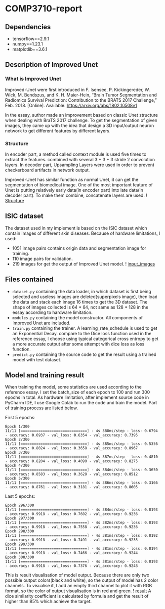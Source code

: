# COMP3710-report
## Dependencies
- tensorflow==2.9.1
- numpy==1.23.1
- matplotlib==3.6.1
## Description of Improved Unet
### What is Improved Unet
Improved-Unet were first introduced in F. Isensee, P. Kickingereder, W. Wick,
M. Bendszus, and K. H. Maier-Hein, “Brain Tumor Segmentation and Radiomics Survival 
Prediction: Contribution to the BRATS 2017 Challenge,” Feb. 2018. [Online]. Available:
https://arxiv.org/abs/1802.10508v1

In the essay, author made an improvement based on classic Unet structure when dealing with 
BraTS 2017 challenge. To get the segmentation of given images, they came up with the idea 
that design a 3D input/output neuron network to get different features by different layers.


### Structure
In encoder part, a method called context module is used five times to extract the features.
combined with several 3 * 3 * 3 stride 2 convolution layers.
In decoder part, Upsampling Layers were used in order to prevent checkerboard artifacts in 
network output.

Improved-Unet has similar function as normal Unet, it can get the segmentation of biomedical
image.
One of the most important feature of Unet is putting relatively early data(in encoder part) 
into late data(in decoder part). To make them combine, concatenate layers are used.
! [ Structure ](https://github.com/TianyuWu-UQ/PatternFlow/blob/topic-recognition/recognition/Improved_unet_ISIC/structure.png)

## ISIC dataset
The dataset used in my implement is based on the ISIC dataset which contain images of different
skin diseases.
Because of hardware limitations, I used:
- 1051 image pairs contains origin data and segmentation image for training.
- 110 image pairs for validation.
- 219 images for get the output of Improved Unet model.
! [ input_images ](https://github.com/TianyuWu-UQ/PatternFlow/topic-recognition/recognition/Improved_unet_ISIC/input_example.jpg)

## Files contained
- `dataset.py` containing the data loader, in which dataset is first being selected and useless
images are deleted(superpixels image), then load the data and stack each image 16 times to get
the 3D dataset. The shape of images collected is 64 * 64, not same as 128 * 128 in the essay
 according to hardware limitation. 
- `modules.py` containing the model constructor. All components of Improved Unet are included.
- `train.py` containing the trainer. A learning_rate_schedule is used to get an Exponential Decay.
compare to the Dice loss function used in the reference essay, I choose using typical categorical
cross entropy to get a more accurate output after some attempt with dice loss as loss function.
- `predict.py` containing the source code to get the result using a trained model with test dataset.

## Model and training result 
When training the model, some statistics are used according to the reference essay. I set the batch_size 
of each epoch to 100 and run 300 epochs in total. As hardware limitation, after implement source code in 
PyCharm IDE, I use Google Colab to run the code and train the model. Part of training process are listed below.

First 5 epochs:
```
Epoch 1/300
11/11 [==============================] - 4s 388ms/step - loss: 0.6794 - accuracy: 0.6937 - val_loss: 0.6354 - val_accuracy: 0.7395
Epoch 2/300
11/11 [==============================] - 4s 385ms/step - loss: 0.5356 - accuracy: 0.8024 - val_loss: 0.3658 - val_accuracy: 0.8967
Epoch 3/300
11/11 [==============================] - 4s 387ms/step - loss: 0.4810 - accuracy: 0.8204 - val_loss: 0.4090 - val_accuracy: 0.8275
Epoch 4/300
11/11 [==============================] - 4s 384ms/step - loss: 0.3650 - accuracy: 0.8583 - val_loss: 0.3628 - val_accuracy: 0.8512
Epoch 5/300
11/11 [==============================] - 4s 386ms/step - loss: 0.3166 - accuracy: 0.8761 - val_loss: 0.3181 - val_accuracy: 0.8605

```
Last 5 epochs:
```
Epoch 296/300
11/11 [==============================] - 4s 384ms/step - loss: 0.0193 - accuracy: 0.9918 - val_loss: 0.7602 - val_accuracy: 0.9236
Epoch 297/300
11/11 [==============================] - 4s 382ms/step - loss: 0.0193 - accuracy: 0.9918 - val_loss: 0.7558 - val_accuracy: 0.9236
Epoch 298/300
11/11 [==============================] - 4s 381ms/step - loss: 0.0192 - accuracy: 0.9918 - val_loss: 0.7491 - val_accuracy: 0.9235
Epoch 299/300
11/11 [==============================] - 4s 381ms/step - loss: 0.0194 - accuracy: 0.9918 - val_loss: 0.7466 - val_accuracy: 0.9244
Epoch 300/300
11/11 [==============================] - 4s 381ms/step - loss: 0.0193 - accuracy: 0.9918 - val_loss: 0.7376 - val_accuracy: 0.9248

```

This is result visualisation of model output.
Because there are only two possible output colors(black and white), so the output of model has 2 color channels.
To visualise it, I add an empty third channel to plot it with RGB format, so the color of output visualisation 
is in red and green.
! [result](https://github.com/TianyuWu-UQ/PatternFlow/topic-recognition/recognition/Improved_unet_ISIC/result.png)
A dice similarity coefficient is calculated by formula and get the result of higher than 85% which achieve 
the target.

